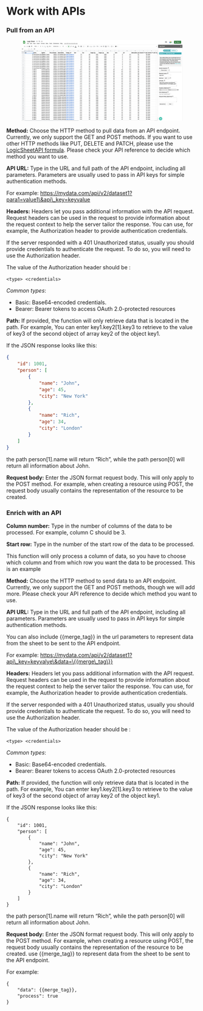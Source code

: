 # Work with APIs

### Pull from an API

<figure><img src="../../.gitbook/assets/image (45).png" alt=""><figcaption></figcaption></figure>

**Method:** Choose the HTTP method to pull data from an API endpoint. Currently, we only support the GET and POST methods. If you want to use other HTTP methods like PUT, DELETE and PATCH, please use the [LogicSheetAPI formula](the-logicsheetapi-formula.md#how-to-use-logicsheetapi). Please check your API reference to decide which method you want to use.

**API URL:** Type in the URL and full path of the API endpoint, including all parameters. Parameters are usually used to pass in API keys for simple authentication methods.

For example: https://mydata.com/api/v2/dataset1?para1=value1\&api\_key=keyvalue

**Headers:** Headers let you pass additional information with the API request. Request headers can be used in the request to provide information about the request context to help the server tailor the response. You can use, for example, the Authorization header to provide authentication credentials.

If the server responded with a 401 Unauthorized status, usually you should provide credentials to authenticate the request. To do so, you will need to use the Authorization header.

The value of the Authorization header should be :

```
<type> <credentials>
```

_Common types_:

* Basic: Base64-encoded credentials.
* Bearer: Bearer tokens to access OAuth 2.0-protected resources

**Path:** If provided, the function will only retrieve data that is located in the path. For example, You can enter key1.key2\[1].key3 to retrieve to the value of key3 of the second object of array key2 of the object key1.

If the JSON response looks like this:

```json
{
    "id": 1001,
    "person": [
        {
            "name": "John",
            "age": 45,
            "city": "New York"
        },
        {
            "name": "Rich",
            "age": 34,
            "city": "London"
        }
    ]
}
```

the path person\[1].name will return “Rich”, while the path person\[0] will return all information about John.

**Request body:** Enter the JSON format request body. This will only apply to the POST method. For example, when creating a resource using POST, the request body usually contains the representation of the resource to be created.

### Enrich with an API



**Column number:** Type in the number of columns of the data to be processed. For example, column C should be 3.

**Start row:** Type in the number of the start row of the data to be processed.

This function will only process a column of data, so you have to choose which column and from which row you want the data to be processed. This is an example

**Method:** Choose the HTTP method to send data to an API endpoint. Currently, we only support the GET and POST methods, though we will add more. Please check your API reference to decide which method you want to use.

**API URL:** Type in the URL and full path of the API endpoint, including all parameters. Parameters are usually used to pass in API keys for simple authentication methods.

You can also include \{{merge\_tag\}} in the url parameters to represent data from the sheet to be sent to the API endpoint.

For example: https://mydata.com/api/v2/dataset1?api\_key=keyvalye\&data=\{{merge\_tag\}}

**Headers:** Headers let you pass additional information with the API request. Request headers can be used in the request to provide information about the request context to help the server tailor the response. You can use, for example, the Authorization header to provide authentication credentials.

If the server responded with a 401 Unauthorized status, usually you should provide credentials to authenticate the request. To do so, you will need to use the Authorization header.

The value of the Authorization header should be :

```
<type> <credentials>
```

_Common types_:

* Basic: Base64-encoded credentials.
* Bearer: Bearer tokens to access OAuth 2.0-protected resources

**Path:** If provided, the function will only retrieve data that is located in the path. For example, You can enter key1.key2\[1].key3 to retrieve to the value of key3 of the second object of array key2 of the object key1.

If the JSON response looks like this:

```
{
    "id": 1001,
    "person": [
        {
            "name": "John",
            "age": 45,
            "city": "New York"
        },
        {
            "name": "Rich",
            "age": 34,
            "city": "London"
        }
    ]
}
```

the path person\[1].name will return “Rich”, while the path person\[0] will return all information about John.

**Request body:** Enter the JSON format request body. This will only apply to the POST method. For example, when creating a resource using POST, the request body usually contains the representation of the resource to be created. use \{{merge\_tag\}} to represent data from the sheet to be sent to the API endpoint.

For example:

```
{
    "data": {{merge_tag}},
    "process": true
}
```
